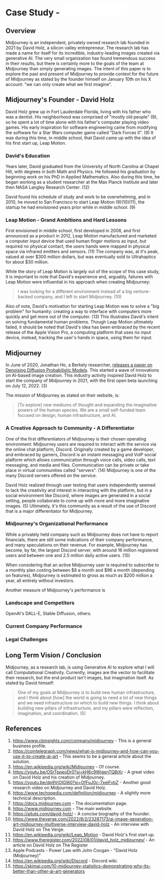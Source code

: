 # Case Study - ![Midjourney Logo](midjourney.png)

## Overview
Midjourney is an independent, privately owned research lab founded in 2021 by David Holz, a silicon valley entrepreneur.  The research lab has made a name for itself for its incredible, industry-leading images created via generative AI.  The very small organization has found tremendous success in their results, but there is certainly more to the goals of the team at Midjourney than simply generating images.  The intent of this paper is to explore the past and present of Midjourney to provide context for the future of Midjourney as stated by the founder himself on January 10th on his X account: "we can only create what we first imagine".

## Midjourney's Founder - David Holz
David Holz grew up in Fort Lauderdale Florida, living with his father who was a dentist.  His neighborhood was comprised of "mostly old people" (9), so he spent a lot of time alone with his father's computer playing video games.  His early inspiration for software engineering came from modifying the software for a Star Wars computer game called "Dark Forces II". (9)  It was during this time, in middle school, that David came up with the idea of his first start up, Leap Motion.

### David's Education
Years later, David graduated from the University of North Carolina at Chapel Hill, with degrees in both Math and Physics.  He followed his graduation by beginning work on his PhD in Applied Mathematics.  Also during this time, he began working as a student researcher at the Max Planck Institute and later then NASA Langley Research Center. (12)

David found his schedule of study and work to be overwhelming, and in 2010, he moved to San Francisco to start Leap Motion (9)(10)(11), the startup he had envisioned years prior while in middle school. (9)

### Leap Motion - Grand Ambitions and Hard Lessons
First envisioned in middle school, first developed in 2008, and first announced as a product in 2012, Leap Motion manufactured and marketed a computer input device that used human finger motions as input, but required no physical contact; the users hands were mapped in physical space via infrared emitters and sensors. (11)  The company was, at it's peak, valued at over $300 million dollars, but was eventually sold to Ultrahaptics for about $30 million.  

While the story of Leap Motion is largely out of the scope of this case study, it is important to note that David's experience and, arguably, failures with Leap Motion were influential in his approach when creating Midjourney:

>I was looking for a different environment instead of a big venture-backed company, and I left to start Midjourney. (10)

Also of note, David's motivation for starting Leap Motion was to solve a "big problem" for humanity: creating a way to interface with computers more quickly and get more out of the computer. (13)  This illustrates David's intent on solving fundamental human problems.  Though Leap Motion ultimately failed, it should be noted that David's idea has been embraced by the recent release of the Apple Vision Pro, a computing platform that uses no input device, instead, tracking the user's hands in space, using them for input.

## Midjourney
In June of 2020, Jonathan Ho, a Berkely researcher, [releases a paper on Denoising Diffusion Probabilistic Models](https://arxiv.org/abs/2006.11239).  This started a wave of innovations on AI-based image creation.  This industry activity inspired David Holz to start the company of Midjourney in 2021, with the first open beta launching on July 12, 2022. (3)

The mission of Midjourney as stated on their website, is: 

> \[To explore] new mediums of thought and expanding the imaginative powers of the human species.  We are a small self-funded team focused on design, human infrastructure, and AI.

### A Creative Approach to Community - A Differentiator
One of the first differentiators of Midjourney is their chosen operating environment: Midjourney users are required to interact with the service via the online chat platform, Discord.  Originally created by a game developer, and embraced by gamers, Discord is an instant messaging and VoIP social platform which allows communication through voice calls, video calls, text messaging, and media and files. Communication can be private or take place in virtual communities called "servers". (14) Midjourney is one of the many Discord servers offered on the service. 

David Holz realized through user testing that users independently seemed to lack the creativity and interest in interacting with the platform, but in a social environment like Discord, where images are generated in a social setting, people collaborate to come up with more and more imaginative images. (5) Ultimately, it's this community as a result of the use of Discord that is a major differentiator for Midjourney.

### Midjourney's Organizational Performance
While a privately held company such as Midjourney does not have to report financials, there are still some indications of their company performance, and many speculations on their revenue.  For example, Midjourney has become, by far, the largest Discord server, with around 16 million registered users and between one and 2.5 million daily active users. (15)  

When considering that an active Midjourney user is required to subscribe to a monthly plan costing between $8 a month and $96 a month \(depending on features), Midjourney is estimated to gross as much as $200 million a year, all entirely without investors.

Another measure of Midjourney's performance is 

### Landscape and Competitors
OpenAI's DALL-E, Stable Diffusion, others.

### Current Company Performance
### Legal Challenges

## Long Term Vision / Conclusion
Midjourney, as a research lab, is using Generative AI to explore what I will call Computational Creativity.  Currently, images are the vector to facilitate their research, but the end product isn't images, but imagination itself.  As stated by David himself: 
>One of my goals at Midjourney is to build new human infrastructure, and I think about \[how] the world is going to need a lot of new things and we need infrastructure on which to build new things.  I think about building new pillars of infrastructure, and my pillars were reflection, imagination, and coordination. (5)


## References

1. https://www.cbinsights.com/company/midjourney - This is a general business profile.
2. https://cointelegraph.com/news/what-is-midjourney-and-how-can-you-use-it-to-create-ai-art - This seems to be a general article about the solution.
3. https://en.wikipedia.org/wiki/Midjourney - Of course.
4. https://youtu.be/OSrTppeoDr0?si=kH6c9WjgenTQBiXr - A great video on David Holz and his creation of Midjourney.
5. https://youtu.be/dp9ViOIG9j0?si=OfFuJ0c-7xelFvbZ - Another good research video on Midjourney and David Holz.
6. https://www.techopedia.com/definition/midjourney - A slightly more technical description.
7. https://docs.midjourney.com - The documentation page.
8. https://www.midjourney.com - The main website.
9. https://aituts.com/david-holz/ - A concise biography of the founder.
10. https://www.theverge.com/2022/8/2/23287173/ai-image-generation-art-midjourney-multiverse-interview-david-holz - An interview with David Holz on The Verge.
11. https://en.wikipedia.org/wiki/Leap_Motion - David Holz's first start up.
12. https://www.theregister.com/2022/08/01/david_holz_midjourney/ - An article on David Holz on The Register
13. Apple Podcasts - Power Law with John Coogan - "David Holz (Midjourney)"
14. https://en.wikipedia.org/wiki/Discord - Discord wiki.
15. https://skimai.com/10-midjourney-statistics-demonstrating-why-its-better-than-other-ai-art-generators


